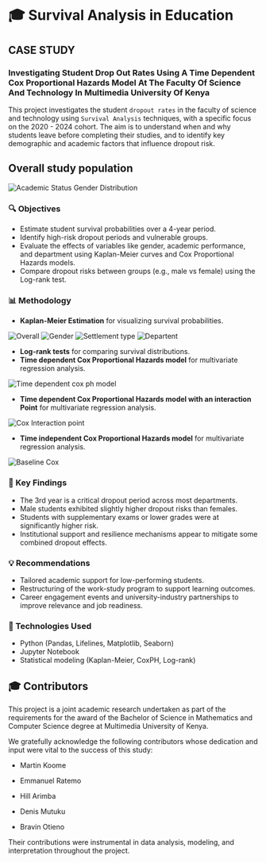 # 🎓 Survival Analysis in Education

## CASE STUDY
### Investigating Student Drop Out Rates Using A Time Dependent Cox Proportional Hazards Model At The Faculty Of Science And Technology In Multimedia University Of Kenya

This project investigates the student `dropout rates` in the faculty of science and technology using `Survival Analysis` techniques, with a specific focus on the 2020 - 2024 cohort. The aim is to understand when and why students leave before completing their studies, and to identify key demographic and academic factors that influence dropout risk.

##  Overall study population 

![Academic Status   Gender Distribution](https://github.com/user-attachments/assets/93e2c732-927b-4e63-8949-d9ac9f174210)

### 🔍 Objectives
* Estimate student survival probabilities over a 4-year period.
* Identify high-risk dropout periods and vulnerable groups.
* Evaluate the effects of variables like gender, academic performance, and department using Kaplan-Meier curves and Cox Proportional Hazards models.
* Compare dropout risks between groups (e.g., male vs female) using the Log-rank test.

### 📊 Methodology

* **Kaplan-Meier Estimation** for visualizing survival probabilities.
  
![Overall](https://github.com/user-attachments/assets/0fd2be08-6235-4ad1-8dd5-2ae6c5b6a69d)
![Gender](https://github.com/user-attachments/assets/371b388f-5f3b-4b3e-bbb5-42c4ea64507c)
![Settlement type](https://github.com/user-attachments/assets/1952562b-d1e2-4489-8ef2-432118362697)
![Departent](https://github.com/user-attachments/assets/f724559c-d901-452b-8dd6-d303e5ef30ab)

* **Log-rank tests** for comparing survival distributions.
* **Time dependent Cox Proportional Hazards model** for multivariate regression analysis.

![Time dependent cox ph model](https://github.com/user-attachments/assets/ce9babfd-5005-4349-b007-b30aeec7a0e8)

* **Time dependent Cox Proportional Hazards model with an interaction Point** for multivariate regression analysis.
  
![Cox Interaction point ](https://github.com/user-attachments/assets/112a6594-307c-43b2-9048-5ac5ee2a2745)

* **Time independent Cox Proportional Hazards model** for multivariate regression analysis.

 ![Baseline Cox](https://github.com/user-attachments/assets/b7280449-f576-441e-91bf-2f33782e757d)


### 🧠 Key Findings

* The 3rd year is a critical dropout period across most departments.
* Male students exhibited slightly higher dropout risks than females.
* Students with supplementary exams or lower grades were at significantly higher risk.
* Institutional support and resilience mechanisms appear to mitigate some combined dropout effects.

### 💡 Recommendations

* Tailored academic support for low-performing students.
* Restructuring of the work-study program to support learning outcomes.
* Career engagement events and university-industry partnerships to improve relevance and job readiness.


### 📌 Technologies Used

* Python (Pandas, Lifelines, Matplotlib, Seaborn)
* Jupyter Notebook
* Statistical modeling (Kaplan-Meier, CoxPH, Log-rank)

## 🎓 Contributors 
This project is a joint academic research undertaken as part of the requirements for the award of the Bachelor of Science in Mathematics and Computer Science degree at Multimedia University of Kenya.

We gratefully acknowledge the following contributors whose dedication and input were vital to the success of this study:

* Martin Koome

* Emmanuel Ratemo

* Hill Arimba

* Denis Mutuku

* Bravin Otieno

Their contributions were instrumental in data analysis, modeling, and interpretation throughout the project.
